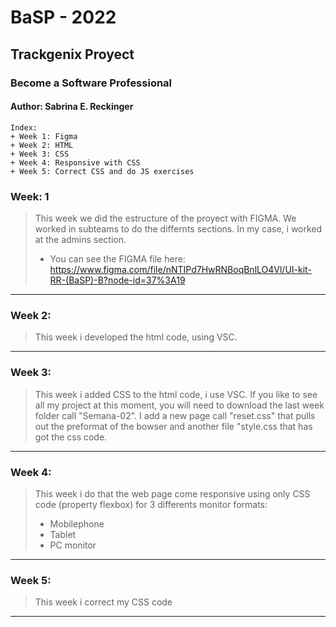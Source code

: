 # BaSP - 2022 
## **Trackgenix Proyect**
### Become a Software Professional
#### Author: Sabrina E. Reckinger



```
Index:
+ Week 1: Figma
+ Week 2: HTML
+ Week 3: CSS
+ Week 4: Responsive with CSS
+ Week 5: Correct CSS and do JS exercises
```


### **Week: 1**

>This week we did the estructure of the proyect with FIGMA.
We worked in subteams to do the differnts sections. 
In my case, i worked at the admins section.
>+ You can see the FIGMA file here: https://www.figma.com/file/nNTIPd7HwRNBoqBnlLO4Vl/UI-kit-RR-(BaSP)-B?node-id=37%3A19
 

---------------------------------------


### **Week 2:**

>This week i developed the html code, using VSC.

---------------------------------------


### Week 3:

>This week i added CSS to the html code, i use VSC.
If you like to see all my project at this moment, you will need to download the last week folder call "Semana-02".
I add a new page call "reset.css" that pulls out the preformat of the bowser and another file "style.css that has got the css code. 


---------------------------------------


### Week 4:

>This week i do that the web page come responsive using only CSS code (property flexbox) for 3 differents monitor formats:
>- Mobilephone
>- Tablet
>- PC monitor



---------------------------------------

### Week 5:

>This week i correct my CSS code

---------------------------------------